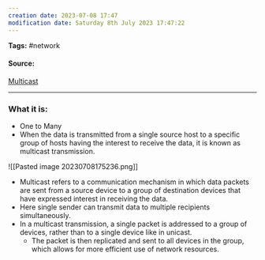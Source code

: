 ```yaml
---
creation date: 2023-07-08 17:47
modification date: Saturday 8th July 2023 17:47:22
---
```


**Tags:** #network 

#### Source:
[Multicast](https://www.tutorialspoint.com/unicast-broadcast-and-multicast-in-computer-networks)

--------------------------------------

### What it is:

* One to Many
* When the data is transmitted from a single source host to a specific group of hosts having the interest to receive the data, it is known as multicast transmission.

![[Pasted image 20230708175236.png]]

* Multicast refers to a communication mechanism in which data packets are sent from a source device to a group of destination devices that have expressed interest in receiving the data.
* Here single sender can transmit data to multiple recipients simultaneously.
* In a multicast transmission, a single packet is addressed to a group of devices, rather than to a single device like in unicast.
	* The packet is then replicated and sent to all devices in the group, which allows for more efficient use of network resources.